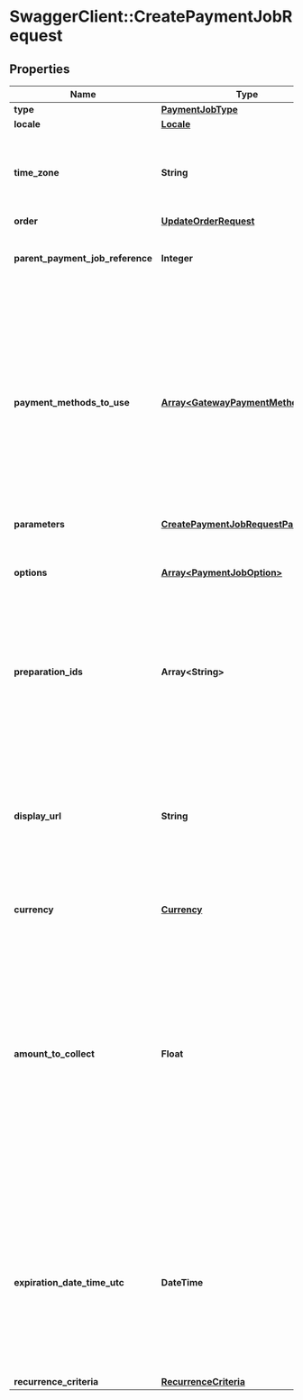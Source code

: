 # SwaggerClient::CreatePaymentJobRequest

## Properties
Name | Type | Description | Notes
------------ | ------------- | ------------- | -------------
**type** | [**PaymentJobType**](PaymentJobType.md) |  | [optional] 
**locale** | [**Locale**](Locale.md) |  | [optional] 
**time_zone** | **String** | The time zone of the intented audience of the payment job. | [optional] 
**order** | [**UpdateOrderRequest**](UpdateOrderRequest.md) |  | [optional] 
**parent_payment_job_reference** | **Integer** | A reference to the parent payment job. | [optional] 
**payment_methods_to_use** | [**Array&lt;GatewayPaymentMethod&gt;**](GatewayPaymentMethod.md) | A list of payment methods (for example iDeal, PayPal, AfterPay) to enable for this request.  If none are supplied, all configured and applicable payment methods will be used. | [optional] 
**parameters** | [**CreatePaymentJobRequestParameters**](CreatePaymentJobRequestParameters.md) |  | [optional] 
**options** | [**Array&lt;PaymentJobOption&gt;**](PaymentJobOption.md) | Additional options used to steer payment job related flows. | [optional] 
**preparation_ids** | **Array&lt;String&gt;** | List of preparation ids, used to store some values to be used in this payment job create request. | [optional] 
**display_url** | **String** | A URL that is shown in the portal to the receiver.  This can be used to store a link to an order in the receiver&#x27;s order system for easy navigation. | [optional] 
**currency** | [**Currency**](Currency.md) |  | 
**amount_to_collect** | **Float** | The amount to collect in this payment job.  This amount is initially supplied by the instantiator of the payment request.  The amount which is actually collected is the sum of the amount to collect and the surcharge amount together. | [optional] 
**expiration_date_time_utc** | **DateTime** | The date and time the payment job expires and is no longer valid.  If not supplied, the payment job will expire after six months after creation. | [optional] 
**recurrence_criteria** | [**RecurrenceCriteria**](RecurrenceCriteria.md) |  | [optional] 

